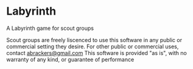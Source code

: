 # Labyrinth
A Labyrinth game for scout groups

Scout groups are freely liscenced to use this software in any public or commercial setting they desire. For other public or commercial uses, contact abrackers@gmail.com
This software is provided "as is", with no warranty of any kind, or guarantee of performance